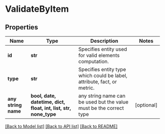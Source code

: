 # ValidateByItem


## Properties
Name | Type | Description | Notes
------------ | ------------- | ------------- | -------------
**id** | **str** | Specifies entity used for valid elements computation. | 
**type** | **str** | Specifies entity type which could be label, attribute, fact, or metric. | 
**any string name** | **bool, date, datetime, dict, float, int, list, str, none_type** | any string name can be used but the value must be the correct type | [optional]

[[Back to Model list]](../README.md#documentation-for-models) [[Back to API list]](../README.md#documentation-for-api-endpoints) [[Back to README]](../README.md)



